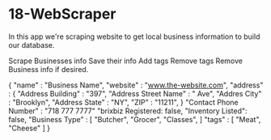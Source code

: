 # 18-WebScraper

In this app we're scraping website to get local business information to build our database.

Scrape Businesses info
Save their info
Add tags
Remove tags 
Remove Business info if desired.


 {
 	"name" : "Business Name",
 	"website" : "www.the-website.com",
 	"address" : {
 		"Address Building" : "397",
 		"Address Street Name" : " Ave",
 		"Addres City" : "Brooklyn", 
 		"Address State" : "NY",
 		"ZIP" :	"11211",
 		}
 	"Contact Phone Number" : "718 777 7777"
 	"brixbiz Registered: false,
 	"Inventory Listed": false,
 	"Business Type" : [
 		"Butcher",
 		"Grocer",
 		"Classes",
 		]
 	"tags" : [
 		"Meat",
 		"Cheese"
 		] 
 }
